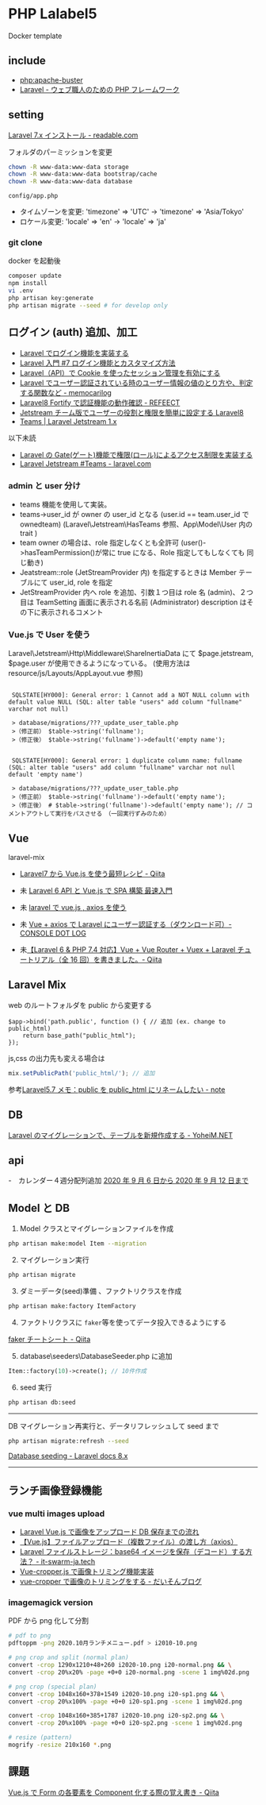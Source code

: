 # PHP Lalabel5

Docker template

## include

- [php:apache-buster](https://hub.docker.com/layers/php/library/php/apache-buster/images/sha256-de0cf026c47735646737b393bb14a143c1aebf552f04055df0f44014b105796b?context=explore)
- [Laravel - ウェブ職人のための PHP フレームワーク](http://laravel.jp/)

## setting

[Laravel 7.x インストール - readable.com](https://readouble.com/laravel/7.x/ja/installation.html)

フォルダのパーミッションを変更

```bash
chown -R www-data:www-data storage
chown -R www-data:www-data bootstrap/cache
chown -R www-data:www-data database
```

`config/app.php`

- タイムゾーンを変更: 'timezone' => 'UTC' -> 'timezone' => 'Asia/Tokyo'
- ロケール変更: 'locale' => 'en' -> 'locale' => 'ja'

### git clone

docker を起動後

```bash
composer update
npm install
vi .env
php artisan key:generate
php artisan migrate --seed # for develop only
```

## ログイン (auth) 追加、加工

- [Laravel でログイン機能を実装する](https://qiita.com/ucan-lab/items/bd0d6f6449602072cb87)
- [Laravel 入門 #7 ログイン機能とカスタマイズ方法](https://knowledge.cpi.ad.jp/howto-cpi/laravel-login/)
- [Laravel（API）で Cookie を使ったセッション管理を有効にする](https://deha.co.jp/magazine/admin-laravel-nuxt-cookie-auth/#Cookie)
- [Laravel でユーザー認証されている時のユーザー情報の値のとり方や、判定する関数など - memocarilog](https://memocarilog.info/php-mysql/8749)
- [Laravel8 Fortify で認証機能の動作確認 - REFEECT](https://reffect.co.jp/laravel/laravel8-fortify%e3%81%a7%e8%aa%8d%e8%a8%bc%e6%a9%9f%e8%83%bd%e3%81%ae%e5%8b%95%e4%bd%9c%e7%a2%ba%e8%aa%8d)
- [Jetstream チーム版でユーザーの役割と権限を簡単に設定する Laravel8](https://biz.addisteria.com/jetstream_teams/)
- [Teams | Laravel Jetstream 1.x](https://jetstream.laravel.com/1.x/features/teams.html#inspecting-user-teams)

以下未読

- [Laravel の Gate(ゲート)機能で権限(ロール)によるアクセス制限を実装する](https://www.ritolab.com/entry/56)
- [Laravel Jetstream #Teams - laravel.com](https://jetstream.laravel.com/1.x/features/teams.html)

### admin と user 分け

- teams 機能を使用して実装。
- teams->user_id が owner の user_id となる (user.id == team.user_id で ownedteam) (Laravel\Jetstream\HasTeams 参照、App\Model\User 内の trait )
- team owner の場合は、role 指定しなくとも全許可 (user()->hasTeamPermission()が常に true になる、Role 指定してもしなくても 同じ動き)
- Jeatstream::role (JetStreamProvider 内) を指定するときは Member テーブルにて user_id, role を指定
- JetStreamProvider 内へ role を追加、引数１つ目は role 名 (admin)、２つ目は TeamSetting 画面に表示される名前 (Administrator) description はその下に表示されるコメント

### Vue.js で User を使う

Laravel\Jetstream\Http\Middleware\ShareInertiaData にて $page.jetstream, $page.user が使用できるようになっている。 (使用方法は resource/js/Layouts/AppLayout.vue 参照)

```bash: DB migrate time error No.1

 SQLSTATE[HY000]: General error: 1 Cannot add a NOT NULL column with default value NULL (SQL: alter table "users" add column "fullname" varchar not null)

 > database/migrations/???_update_user_table.php
 >（修正前） $table->string('fullname');
 >（修正後） $table->string('fullname')->default('empty name');
```

```bash: DB migrate time error No.2

 SQLSTATE[HY000]: General error: 1 duplicate column name: fullname (SQL: alter table "users" add column "fullname" varchar not null default 'empty name')

 > database/migrations/???_update_user_table.php
 >（修正前） $table->string('fullname')->default('empty name');
 >（修正後） # $table->string('fullname')->default('empty name'); // コメントアウトして実行をパスさせる　（一回実行ずみのため）
```

## Vue

laravel-mix

- [Laravel7 から Vue.js を使う最短レシピ - Qiita](https://qiita.com/fruitriin/items/118c773b045101db7651)
- 未 [Laravel 6 API と Vue.js で SPA 構築 最速入門](https://noumenon-th.net/programming/2020/02/13/laravel-vue-spa/)
- 未 [laravel で vue.js , axios を使う](https://qiita.com/ma7ma7pipipi/items/d58b1a8114f122bf918d)
- 未 [Vue + axios で Laravel にユーザー認証する（ダウンロード可）- CONSOLE DOT LOG](https://blog.capilano-fw.com/?p=3458)

- 未[【Laravel 6 & PHP 7.4 対応】Vue + Vue Router + Vuex + Laravel チュートリアル（全 16 回）を書きました。- Qiita](https://qiita.com/MasahiroHarada/items/2597bd6973a45f92e1e8)

## Laravel Mix

web のルートフォルダを public から変更する

```bootstrap/app.php
$app->bind('path.public', function () { // 追加 (ex. change to public_html)
    return base_path("public_html");
});
```

js,css の出力先も変える場合は

```webpack.mix.js
mix.setPublicPath('public_html/'); // 追加
```

参考[Laravel5.7 メモ：public を public_html にリネームしたい - note](https://note.com/watarunakayama/n/n16efb005ef6e)

## DB

[Laravel のマイグレーションで、テーブルを新規作成する - YoheiM.NET](https://www.yoheim.net/blog.php?q=20180506)

## api

-　カレンダー４週分配列追加 [2020 年 9 月 6 日から 2020 年 9 月 12 日まで](http://www.jpn.week-numbers.com/37%E5%B9%B4%E7%AC%AC2020%E9%80%B1.html)

## Model と DB

1. Model クラスとマイグレーションファイルを作成

```bash
php artisan make:model Item --migration
```

2. マイグレーション実行

```bash
php artisan migrate
```

3. ダミーデータ(seed)準備 、ファクトリクラスを作成

```bash
php artisan make:factory ItemFactory
```

4. ファクトリクラスに `faker`等を使ってデータ投入できるようにする

[faker チートシート - Qiita](https://qiita.com/tosite0345/items/1d47961947a6770053af)

5. database\seeders\DatabaseSeeder.php に追加

```php
Item::factory(10)->create(); // 10件作成
```

6. seed 実行

```bash
php artisan db:seed
```

---

DB マイグレーション再実行と、データリフレッシュして seed まで

```bash
php artisan migrate:refresh --seed
```

[Database seeding - Laravel docs 8.x](https://laravel.com/docs/8.x/seeding)

---

## ランチ画像登録機能

### vue multi images upload

- [Laravel Vue.js で画像をアップロード DB 保存までの流れ](http://salary.katsulabo.com/%E3%80%90vue-js%E3%80%91%E3%83%95%E3%82%A1%E3%82%A4%E3%83%AB%E3%82%A2%E3%83%83%E3%83%97%E3%83%AD%E3%83%BC%E3%83%89%EF%BC%88%E8%A4%87%E6%95%B0%E3%83%95%E3%82%A1%E3%82%A4%E3%83%AB%EF%BC%89%E3%81%AE/)
- [【Vue.js】ファイルアップロード（複数ファイル）の渡し方（axios）](http://salary.katsulabo.com/%E3%80%90vue-js%E3%80%91%E3%83%95%E3%82%A1%E3%82%A4%E3%83%AB%E3%82%A2%E3%83%83%E3%83%97%E3%83%AD%E3%83%BC%E3%83%89%EF%BC%88%E8%A4%87%E6%95%B0%E3%83%95%E3%82%A1%E3%82%A4%E3%83%AB%EF%BC%89%E3%81%AE/)
- [Laravel ファイルストレージ：base64 イメージを保存（デコード）する方法？ - it-swarm-ja.tech](https://www.it-swarm-ja.tech/ja/php/laravel%E3%83%95%E3%82%A1%E3%82%A4%E3%83%AB%E3%82%B9%E3%83%88%E3%83%AC%E3%83%BC%E3%82%B8%EF%BC%9Abase64%E3%82%A4%E3%83%A1%E3%83%BC%E3%82%B8%E3%82%92%E4%BF%9D%E5%AD%98%EF%BC%88%E3%83%87%E3%82%B3%E3%83%BC%E3%83%89%EF%BC%89%E3%81%99%E3%82%8B%E6%96%B9%E6%B3%95%EF%BC%9F/805988561/)
- [Vue-cropper.js で画像トリミング機能実装](https://www.koatech.info/blog/vue-cropper-js-intro/)
- [vue-cropper で画像のトリミングをする - だいそんブログ](https://dkdk0125.work/vue-cropper%E3%81%A7%E7%94%BB%E5%83%8F%E3%81%AE%E3%83%88%E3%83%AA%E3%83%9F%E3%83%B3%E3%82%B0%E3%82%92%E3%81%99%E3%82%8B/)

### imagemagick version

PDF から png 化して分割

```bash
# pdf to png
pdftoppm -png 2020.10月ランチメニュー.pdf > i2010-10.png

# png crop and split (normal plan)
convert -crop 1290x1210+48+260 i2020-10.png i20-normal.png && \
convert -crop 20%x20% -page +0+0 i20-normal.png -scene 1 img%02d.png

# png crop (special plan)
convert -crop 1048x160+378+1549 i2020-10.png i20-sp1.png && \
convert -crop 20%x100% -page +0+0 i20-sp1.png -scene 1 img%02d.png

convert -crop 1048x160+385+1787 i2020-10.png i20-sp2.png && \
convert -crop 20%x100% -page +0+0 i20-sp2.png -scene 1 img%02d.png

# resize (pattern)
mogrify -resize 210x160 *.png
```

## 課題

[Vue.js で Form の各要素を Component 化する際の覚え書き - Qiita](https://qiita.com/ryo2132/items/2e3fcedaffeff9fc3967)
